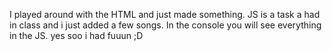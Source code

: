 I played around with the HTML and just made something. JS is a task a had in class and i just added a few songs. In the console you will see everything in the JS. yes soo i had fuuun ;D
